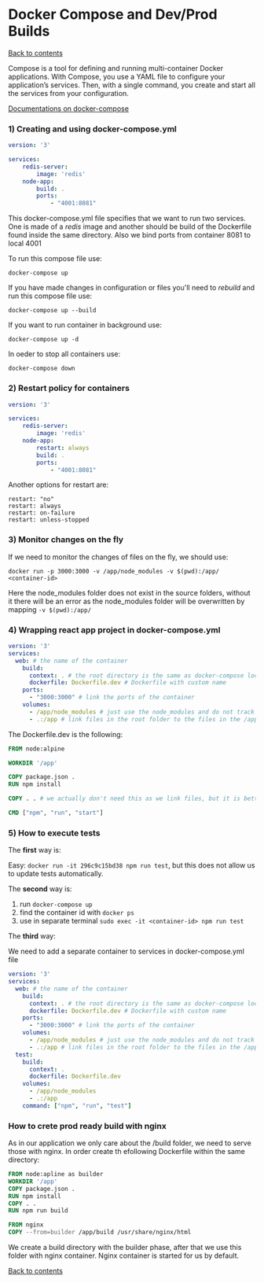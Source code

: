 # Docker Compose and Dev/Prod Builds

[Back to contents](/README.md)

Compose is a tool for defining and running multi-container Docker applications. With Compose, you use a YAML file to configure your application’s services. Then, with a single command, you create and start all the services from your configuration.

[Documentations on docker-compose](https://docs.docker.com/compose/)

### 1) Creating and using docker-compose.yml

```yml
version: '3'

services:
    redis-server:
        image: 'redis'
    node-app:
        build: .
        ports:
            - "4001:8081"
```

This docker-compose.yml file specifies that we want to run two services. One is made of a *redis* image and another should be build of the Dockerfile found inside the same directory. Also we bind ports from container 8081 to local 4001  

To run this compose file use:

```
docker-compose up
```

If you have made changes in configuration or files you'll need to *rebuild* and run this compose file use:

```
docker-compose up --build
```

If you want to run container in background use:

```
docker-compose up -d
```

In oeder to stop all containers use:

```
docker-compose down
```

### 2) Restart policy for containers

```yml
version: '3'

services:
    redis-server:
        image: 'redis'
    node-app:
        restart: always
        build: .
        ports:
            - "4001:8081"
```

Another options for restart are:

```
restart: "no"
restart: always
restart: on-failure
restart: unless-stopped
```

### 3) Monitor changes on the fly

If we need to monitor the changes of files on the fly, we should use:

```
docker run -p 3000:3000 -v /app/node_modules -v $(pwd):/app/ <container-id>
```

Here the node_modules folder does not exist in the source folders, without it there will be an error as the node_modules folder will be overwritten by mapping ```-v $(pwd):/app/```

### 4) Wrapping react app project in docker-compose.yml

```yml
version: '3'
services:
  web: # the name of the container
    build:
      context: . # the root directory is the same as docker-compose location
      dockerfile: Dockerfile.dev # Dockerfile with custom name
    ports:
      - "3000:3000" # link the ports of the container
    volumes: 
      - /app/node_modules # just use the node_modules and do not track its cahnges
      - .:/app # link files in the root folder to the files in the /app folder
```

The Dockerfile.dev is the following:

```Dockerfile
FROM node:alpine

WORKDIR '/app'

COPY package.json .
RUN npm install

COPY . . # we actually don't need this as we link files, but it is better to use this line if well deply it to the production environment for example, just not to forget it.

CMD ["npm", "run", "start"]
```

### 5) How to execute tests

The **first** way is:

Easy: ```docker run -it 296c9c15bd38 npm run test```, but this does not allow us to update tests automatically.

The **second** way is:

1) run ```docker-compose up```
2) find the container id with ```docker ps```
3) use in separate terminal ```sudo exec -it <container-id> npm run test```

The **third** way:

We need to add a separate container to services in docker-compose.yml file
```yml
version: '3'
services:
  web: # the name of the container
    build:
      context: . # the root directory is the same as docker-compose location
      dockerfile: Dockerfile.dev # Dockerfile with custom name
    ports:
      - "3000:3000" # link the ports of the container
    volumes: 
      - /app/node_modules # just use the node_modules and do not track its cahnges
      - .:/app # link files in the root folder to the files in the /app folder
  test:
    build:
      context: .
      dockerfile: Dockerfile.dev
    volumes:
      - /app/node_modules
      - .:/app
    command: ["npm", "run", "test"]
```

### How to crete prod ready build with nginx

As in our application we only care about the /build folder, we need to serve those with nginx. In order create th efollowing Dockerfile within the same directory:

```Dockerfile
FROM node:apline as builder
WORKDIR '/app'
COPY package.json .
RUN npm install
COPY . .
RUN npm run build

FROM nginx
COPY --from=builder /app/build /usr/share/nginx/html
```

We create a build directory with the builder phase, after that we use this folder with nginx container. Nginx container is started for us by default.

[Back to contents](/README.md)
